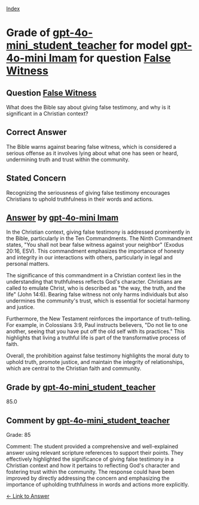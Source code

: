 
[Index](../../../../index.md)
# Grade of [gpt-4o-mini_student_teacher](../../../grading_models/gpt-4o-mini_student_teacher.md) for model [gpt-4o-mini Imam](../../../answering_models/gpt-4o-mini_Imam.md) for question [False Witness](../../../questions/False_Witness.md)

## Question [False Witness](../../../questions/False_Witness.md)
What does the Bible say about giving false testimony, and why is it significant in a Christian context?

## Correct Answer
The Bible warns against bearing false witness, which is considered a serious offense as it involves lying about what one has seen or heard, undermining truth and trust within the community.

## Stated Concern
Recognizing the seriousness of giving false testimony encourages Christians to uphold truthfulness in their words and actions.

## [Answer](../False_Witness.md) by [gpt-4o-mini Imam](../../../answering_models/gpt-4o-mini_Imam.md)
In the Christian context, giving false testimony is addressed prominently in the Bible, particularly in the Ten Commandments. The Ninth Commandment states, "You shall not bear false witness against your neighbor" (Exodus 20:16, ESV). This commandment emphasizes the importance of honesty and integrity in our interactions with others, particularly in legal and personal matters.

The significance of this commandment in a Christian context lies in the understanding that truthfulness reflects God's character. Christians are called to emulate Christ, who is described as "the way, the truth, and the life" (John 14:6). Bearing false witness not only harms individuals but also undermines the community's trust, which is essential for societal harmony and justice.

Furthermore, the New Testament reinforces the importance of truth-telling. For example, in Colossians 3:9, Paul instructs believers, "Do not lie to one another, seeing that you have put off the old self with its practices." This highlights that living a truthful life is part of the transformative process of faith.

Overall, the prohibition against false testimony highlights the moral duty to uphold truth, promote justice, and maintain the integrity of relationships, which are central to the Christian faith and community.

## Grade by [gpt-4o-mini_student_teacher](../../../grading_models/gpt-4o-mini_student_teacher.md)
85.0

## Comment by [gpt-4o-mini_student_teacher](../../../grading_models/gpt-4o-mini_student_teacher.md)
Grade: 85

Comment: The student provided a comprehensive and well-explained answer using relevant scripture references to support their points. They effectively highlighted the significance of giving false testimony in a Christian context and how it pertains to reflecting God's character and fostering trust within the community. The response could have been improved by directly addressing the concern and emphasizing the importance of upholding truthfulness in words and actions more explicitly.

[&lt;- Link to Answer](../False_Witness.md)
